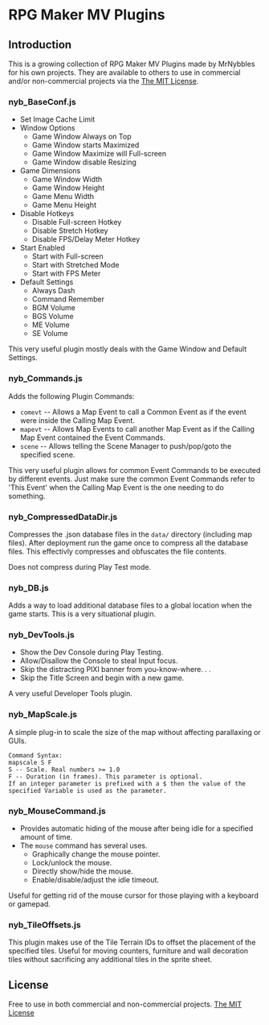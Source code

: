 # RPG Maker MV Plugins

## Introduction
This is a growing collection of RPG Maker MV Plugins made by MrNybbles for his own projects.
They are available to others to use in commercial and/or non-commercial projects via the 
[The MIT License](https://opensource.org/licenses/MIT).

### nyb_BaseConf.js
* Set Image Cache Limit
* Window Options
  * Game Window Always on Top
  * Game Window starts Maximized
  * Game Window Maximize will Full-screen
  * Game Window disable Resizing
* Game Dimensions
  * Game Window Width
  * Game Window Height
  * Game Menu Width
  * Game Menu Height
* Disable Hotkeys
  * Disable Full-screen Hotkey
  * Disable Stretch Hotkey
  * Disable FPS/Delay Meter Hotkey
* Start Enabled
  * Start with Full-screen
  * Start with Stretched Mode
  * Start with FPS Meter
* Default Settings
  * Always Dash
  * Command Remember
  * BGM Volume
  * BGS Volume
  * ME Volume
  * SE Volume

This very useful plugin mostly deals with the Game Window and Default Settings.


### nyb_Commands.js
Adds the following Plugin Commands:
* `comevt` -- Allows a Map Event to call a Common Event as if the event were inside the Calling Map Event.
* `mapevt` -- Allows Map Events to call another Map Event as if the Calling Map Event contained the Event Commands.
* `scene` --  Allows telling the Scene Manager to push/pop/goto the specified scene.

This very useful plugin allows for common Event Commands to be executed by different events.
Just make sure the common Event Commands refer to 'This Event' when the Calling Map Event is the one needing to do something.


### nyb_CompressedDataDir.js
Compresses the .json database files in the `data/` directory (including map files).
After deployment run the game once to compress all the database files.
This effectivly compresses and obfuscates the file contents.

Does not compress during Play Test mode.


### nyb_DB.js
Adds a way to load additional database files to a global location when the game starts.
This is a very situational plugin.


### nyb_DevTools.js
* Show the Dev Console during Play Testing.
* Allow/Disallow the Console to steal Input focus.
* Skip the distracting PIXI banner from you-know-where. . .
* Skip the Title Screen and begin with a new game.

A very useful Developer Tools plugin.


### nyb_MapScale.js
A simple plug-in to scale the size of the map without affecting parallaxing or GUIs.
```
Command Syntax:
mapscale S F
S -- Scale. Real numbers >= 1.0
F -- Duration (in frames). This parameter is optional.
If an integer parameter is prefixed with a $ then the value of the specified Variable is used as the parameter.
```

### nyb_MouseCommand.js
* Provides automatic hiding of the mouse after being idle for a specified amount of time.
* The `mouse` command has several uses.
  * Graphically change the mouse pointer.
  * Lock/unlock the mouse.
  * Directly show/hide the mouse.
  * Enable/disable/adjust the idle timeout.

Useful for getting rid of the mouse cursor for those playing with a keyboard or gamepad.


### nyb_TileOffsets.js
This plugin makes use of the Tile Terrain IDs to offset the placement of the specified tiles.
Useful for moving counters, furniture and wall decoration tiles without sacrificing any additional tiles in the sprite sheet.


## License
Free to use in both commercial and non-commercial projects.
[The MIT License](https://opensource.org/licenses/MIT)
